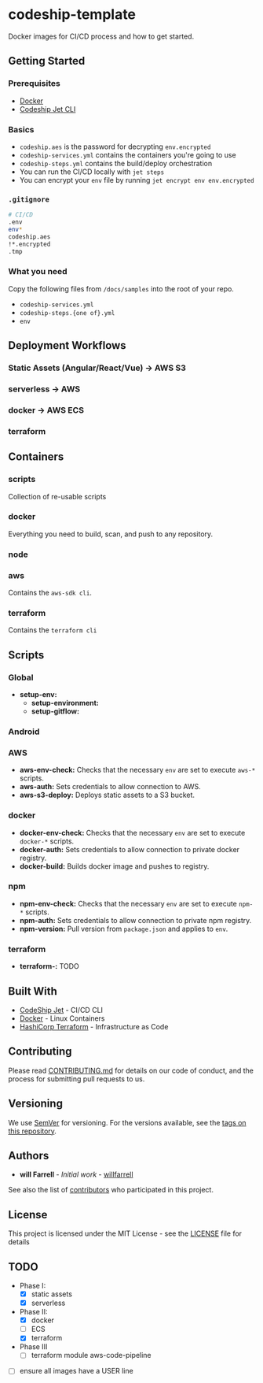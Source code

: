 # codeship-template
Docker images for CI/CD process and how to get started.

## Getting Started

### Prerequisites
- [Docker](https://www.docker.com/get-started)
- [Codeship Jet CLI](https://documentation.codeship.com/pro/jet-cli/installation/)

### Basics
- `codeship.aes` is the password for decrypting `env.encrypted`
- `codeship-services.yml` contains the containers you're going to use
- `codeship-steps.yml` contains the build/deploy orchestration 
- You can run the CI/CD locally with `jet steps`
- You can encrypt your `env` file by running `jet encrypt env env.encrypted`

### `.gitignore`
```bash
# CI/CD
.env
env*
codeship.aes
!*.encrypted
.tmp
```

### What you need
Copy the following files from `/docs/samples` into the root of your repo.
- `codeship-services.yml`
- `codeship-steps.{one of}.yml`
- `env`

## Deployment Workflows
### Static Assets (Angular/React/Vue) -> AWS S3
### serverless -> AWS
### docker -> AWS ECS
### terraform


## Containers
### scripts
Collection of re-usable scripts

### docker
Everything you need to build, scan, and push to any repository.

### node


### aws
Contains the `aws-sdk cli`.

### terraform
Contains the `terraform cli`

## Scripts

### Global
- **setup-env:**
  - **setup-environment:**
  - **setup-gitflow:**

### Android


### AWS
- **aws-env-check:** Checks that the necessary `env` are set to execute `aws-*` scripts.
- **aws-auth:** Sets credentials to allow connection to AWS.
- **aws-s3-deploy:** Deploys static assets to a S3 bucket.

### docker
- **docker-env-check:** Checks that the necessary `env` are set to execute `docker-*` scripts.
- **docker-auth:** Sets credentials to allow connection to private docker registry.
- **docker-build:** Builds docker image and pushes to registry.

### npm
- **npm-env-check:** Checks that the necessary `env` are set to execute `npm-*` scripts.
- **npm-auth:** Sets credentials to allow connection to private npm registry.
- **npm-version:** Pull version from `package.json` and applies to `env`.

### terraform
- **terraform-:** TODO


## Built With

* [CodeShip Jet](https://documentation.codeship.com/pro/jet-cli/usage-overview/) - CI/CD CLI
* [Docker](http://www.dropwizard.io/1.0.2/docs/) - Linux Containers
* [HashiCorp Terraform](https://www.terraform.io/) - Infrastructure as Code

## Contributing

Please read [CONTRIBUTING.md](https://www.contributor-covenant.org/version/1/4/code-of-conduct) for details on our code of conduct, and the process for submitting pull requests to us.

## Versioning

We use [SemVer](http://semver.org/) for versioning. For the versions available, see the [tags on this repository](https://github.com/willfarrell/codeship-template/tags). 

## Authors

* **will Farrell** - *Initial work* - [willfarrell](https://github.com/willfarrell)

See also the list of [contributors](https://github.com/willfarrell/codeship-template/contributors) who participated in this project.

## License

This project is licensed under the MIT License - see the [LICENSE](LICENSE) file for details


## TODO
- Phase I:
  - [x] static assets
  - [x] serverless
- Phase II:
  - [x] docker
  - [ ] ECS
  - [x] terraform
- Phase III
  - [ ] terraform module aws-code-pipeline
- [ ] ensure all images have a USER line
